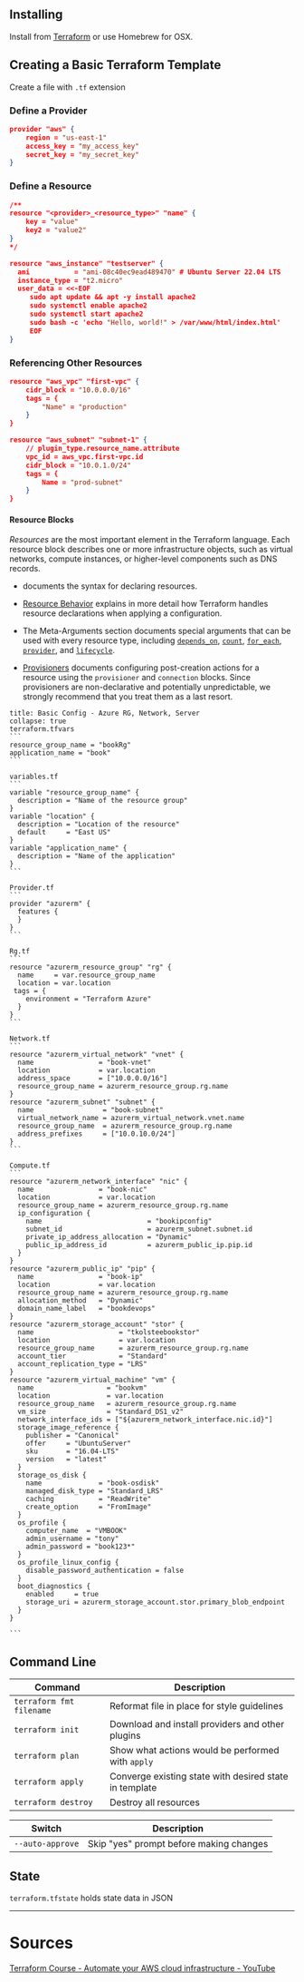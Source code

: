 ```toc
```

## Installing
Install from [Terraform](https://developer.hashicorp.com/terraform/downloads) or use Homebrew for OSX.

## Creating a Basic Terraform Template
Create a file with `.tf` extension

### Define a Provider
```JSON
provider "aws" {
	region = "us-east-1"
	access_key = "my_access_key"
	secret_key = "my_secret_key"
}
```

### Define a Resource
```JSON
/**
resource "<provider>_<resource_type>" "name" {
	key = "value"
	key2 = "value2"
}
*/

resource "aws_instance" "testserver" {
  ami           = "ami-08c40ec9ead489470" # Ubuntu Server 22.04 LTS
  instance_type = "t2.micro"
  user_data = <<-EOF
     sudo apt update && apt -y install apache2
     sudo systemctl enable apache2
     sudo systemctl start apache2
     sudo bash -c 'echo "Hello, world!" > /var/www/html/index.html'
     EOF  
}
```

### Referencing Other Resources
```JSON
resource "aws_vpc" "first-vpc" {
    cidr_block = "10.0.0.0/16"
    tags = {
        "Name" = "production"
    }
}

resource "aws_subnet" "subnet-1" {
	// plugin_type.resource_name.attribute
    vpc_id = aws_vpc.first-vpc.id
    cidr_block = "10.0.1.0/24"
    tags = {
        Name = "prod-subnet"
    }
}
```

#### Resource Blocks

_Resources_ are the most important element in the Terraform language. Each resource block describes one or more infrastructure objects, such as virtual networks, compute instances, or higher-level components such as DNS records.

-    documents the syntax for declaring resources.
    
-   [Resource Behavior](https://www.terraform.io/language/resources/behavior) explains in more detail how Terraform handles resource declarations when applying a configuration.
    
-   The Meta-Arguments section documents special arguments that can be used with every resource type, including [`depends_on`](https://www.terraform.io/language/meta-arguments/depends_on), [`count`](https://www.terraform.io/language/meta-arguments/count), [`for_each`](https://www.terraform.io/language/meta-arguments/for_each), [`provider`](https://www.terraform.io/language/meta-arguments/resource-provider), and [`lifecycle`](https://www.terraform.io/language/meta-arguments/lifecycle).
    
-   [Provisioners](https://www.terraform.io/language/resources/provisioners/syntax) documents configuring post-creation actions for a resource using the `provisioner` and `connection` blocks. Since provisioners are non-declarative and potentially unpredictable, we strongly recommend that you treat them as a last resort.


`````ad-example
title: Basic Config - Azure RG, Network, Server
collapse: true
terraform.tfvars
```
resource_group_name = "bookRg"
application_name = "book"
```

variables.tf
```
variable "resource_group_name" {
  description = "Name of the resource group"
}
variable "location" {
  description = "Location of the resource"
  default     = "East US"
}
variable "application_name" {
  description = "Name of the application"
}
```

Provider.tf
```
provider "azurerm" {
  features {
  }
}
```

Rg.tf
```
resource "azurerm_resource_group" "rg" {
  name     = var.resource_group_name
  location = var.location
 tags = {
    environment = "Terraform Azure"
  }
}
```

Network.tf
```
resource "azurerm_virtual_network" "vnet" {
  name                = "book-vnet"
  location            = var.location
  address_space       = ["10.0.0.0/16"]
  resource_group_name = azurerm_resource_group.rg.name
}
resource "azurerm_subnet" "subnet" {
  name                 = "book-subnet"
  virtual_network_name = azurerm_virtual_network.vnet.name
  resource_group_name  = azurerm_resource_group.rg.name
  address_prefixes     = ["10.0.10.0/24"]
}
```

Compute.tf
```
resource "azurerm_network_interface" "nic" {
  name                = "book-nic"
  location            = var.location
  resource_group_name = azurerm_resource_group.rg.name
  ip_configuration {
    name                          = "bookipconfig"
    subnet_id                     = azurerm_subnet.subnet.id
    private_ip_address_allocation = "Dynamic"
    public_ip_address_id          = azurerm_public_ip.pip.id
  }
}
resource "azurerm_public_ip" "pip" {
  name                = "book-ip"
  location            = var.location
  resource_group_name = azurerm_resource_group.rg.name
  allocation_method   = "Dynamic"
  domain_name_label   = "bookdevops"
}
resource "azurerm_storage_account" "stor" {
  name                     = "tkolsteebookstor"
  location                 = var.location
  resource_group_name      = azurerm_resource_group.rg.name
  account_tier             = "Standard"
  account_replication_type = "LRS"
}
resource "azurerm_virtual_machine" "vm" {
  name                  = "bookvm"
  location              = var.location
  resource_group_name   = azurerm_resource_group.rg.name
  vm_size               = "Standard_DS1_v2"
  network_interface_ids = ["${azurerm_network_interface.nic.id}"]
  storage_image_reference {
    publisher = "Canonical"
    offer     = "UbuntuServer"
    sku       = "16.04-LTS"
    version   = "latest"
  }
  storage_os_disk {
    name              = "book-osdisk"
    managed_disk_type = "Standard_LRS"
    caching           = "ReadWrite"
    create_option     = "FromImage"
  }
  os_profile {
    computer_name  = "VMBOOK"
    admin_username = "tony"
    admin_password = "book123*"
  }
  os_profile_linux_config {
    disable_password_authentication = false
  }
  boot_diagnostics {
    enabled     = true
    storage_uri = azurerm_storage_account.stor.primary_blob_endpoint
  }
}

```

`````

## Command Line
| Command                  | Description                                            |
| ------------------------ | ------------------------------------------------------ |
| `terraform fmt filename` | Reformat file in place for style guidelines            |
| `terraform init`         | Download and install providers and other plugins       |
| `terraform plan`         | Show what actions would be performed with `apply`      |
| `terraform apply`        | Converge existing state with desired state in template |
| `terraform destroy`      | Destroy all resources                                  |

| Switch           | Description                             |
| ---------------- | --------------------------------------- |
| `--auto-approve` | Skip "yes" prompt before making changes |

## State
`terraform.tfstate` holds state data in JSON 


----
# Sources
[Terraform Course - Automate your AWS cloud infrastructure - YouTube](https://www.youtube.com/watch?v=SLB_c_ayRMo&t=125s)
